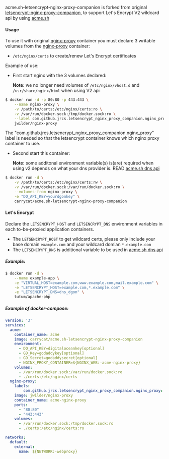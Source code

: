acme.sh-letsencrypt-nginx-proxy-companion is forked from original [letsencrypt-nginx-proxy-companion](https://github.com/jwilder/nginx-proxy), to support Let's Encrypt V2 wildcard api by using [acme.sh](acme.sh)


#### Usage

To use it with original [nginx-proxy](https://github.com/jwilder/nginx-proxy) container you must declare 3 writable volumes from the [nginx-proxy](https://github.com/jwilder/nginx-proxy) container:
* `/etc/nginx/certs` to create/renew Let's Encrypt certificates


Example of use:

* First start nginx with the 3 volumes declared:

   **Note:** we no longer need volumes of `/etc/nginx/vhost.d` and `/usr/share/nginx/html` when using V2 api
```bash
$ docker run -d -p 80:80 -p 443:443 \
    --name nginx-proxy \
    -v /path/to/certs:/etc/nginx/certs:ro \
    -v /var/run/docker.sock:/tmp/docker.sock:ro \
    --label com.github.jrcs.letsencrypt_nginx_proxy_companion.nginx_proxy \
    jwilder/nginx-proxy
```
The "com.github.jrcs.letsencrypt_nginx_proxy_companion.nginx_proxy" label is needed so that the letsencrypt container knows which nginx proxy container to use.

* Second start this container:

   **Note:** some additonal environment variable(s) is(are) required when using v2 depends on what your dns provider is. READ [acme.sh dns api](https://github.com/Neilpang/acme.sh/tree/master/dnsapi)
```bash
$ docker run -d \
    -v /path/to/certs:/etc/nginx/certs:rw \
    -v /var/run/docker.sock:/var/run/docker.sock:ro \
    --volumes-from nginx-proxy \
    -e "DO_API_KEY=yourdgonkey" \
    carrycat/acme.sh-letsencrypt-nginx-proxy-companion
```

#### Let's Encrypt

Declare the `LETSENCRYPT_HOST` and `LETSENCRYPT_DNS` environment variables in each to-be-proxied application containers.

* The `LETSENCRYPT_HOST` to get wildcard certs, please only include your base domain `example.com` and your wildcard domian `*.example.com`
* The `LETSENCRYPT_DNS` is additional variable to be used in [acme.sh dns api](https://github.com/Neilpang/acme.sh/tree/master/dnsapi) 

##### Example:
```bash
$ docker run -d \
    --name example-app \
    -e "VIRTUAL_HOST=example.com,www.example.com,mail.example.com" \
    -e "LETSENCRYPT_HOST=example.com,*.example.com" \
    -e "LETSENCRYPT_DNS=dns_dgon" \
    tutum/apache-php
```

##### Example of docker-compose:

```yml
version: '3'
services:
  acme:
    container_name: acme
    image: carrycat/acme.sh-letsencrypt-nginx-proxy-companion
    environment:
      - DO_API_KEY=digitaloceankey[optional]
      - GD_Key=godaddykey[optional]
      - GD_Secret=godaddysecret[optional]
      - NGINX_PROXY_CONTAINER=${NGINX_WEB:-acme-nginx-proxy}
    volumes:
      - /var/run/docker.sock:/var/run/docker.sock:ro
      - ./certs:/etc/nginx/certs
  nginx-proxy:
    labels:
        com.github.jrcs.letsencrypt_nginx_proxy_companion.nginx_proxy: "true"
    image: jwilder/nginx-proxy
    container_name: acme-nginx-proxy
    ports:
      - "80:80"
      - "443:443"
    volumes:
      - /var/run/docker.sock:/tmp/docker.sock:ro
      - ./certs:/etc/nginx/certs:ro

networks:
  default:
    external:
      name: ${NETWORK:-webproxy}
```
